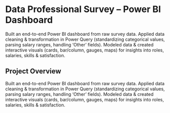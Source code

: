 # Data Professional Survey – Power BI Dashboard  

Built an end-to-end Power BI dashboard from raw survey data. Applied data cleaning & transformation in Power Query (standardizing categorical values, parsing salary ranges, handling ‘Other’ fields). Modeled data & created interactive visuals (cards, bar/column, gauges, maps) for insights into roles, salaries, skills & satisfaction.

## Project Overview  
Built an end-to-end Power BI dashboard from raw survey data. Applied data cleaning & transformation in Power Query (standardizing categorical values, parsing salary ranges, handling ‘Other’ fields). Modeled data & created interactive visuals (cards, bar/column, gauges, maps) for insights into roles, salaries, skills & satisfaction.  
